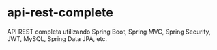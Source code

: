 # api-rest-complete
API REST completa utilizando Spring Boot, Spring MVC, Spring Security, JWT, MySQL, Spring Data JPA, etc.
